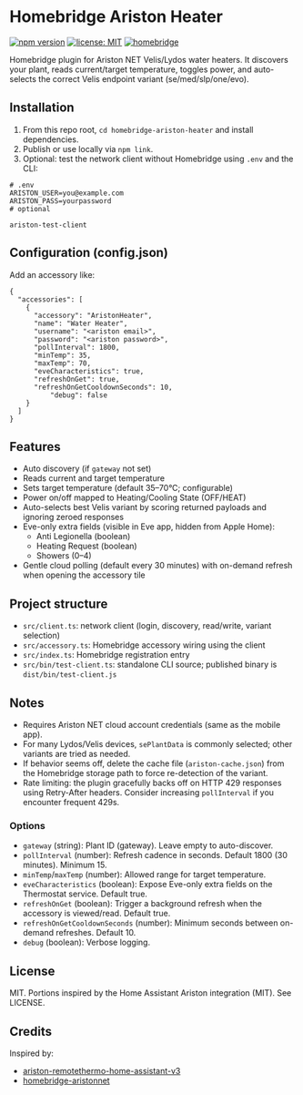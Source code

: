 # Homebridge Ariston Heater

[![npm version](https://img.shields.io/npm/v/homebridge-ariston-heater.svg?logo=npm)](https://www.npmjs.com/package/homebridge-ariston-heater)
[![license: MIT](https://img.shields.io/badge/license-MIT-yellow.svg)](LICENSE)
[![homebridge](https://img.shields.io/badge/homebridge-1.8%2B-blue.svg)](https://github.com/homebridge/homebridge)

Homebridge plugin for Ariston NET Velis/Lydos water heaters. It discovers your plant, reads current/target temperature, toggles power, and auto-selects the correct Velis endpoint variant (se/med/slp/one/evo).


## Installation

1. From this repo root, `cd homebridge-ariston-heater` and install dependencies.
2. Publish or use locally via `npm link`.
3. Optional: test the network client without Homebridge using `.env` and the CLI:

```
# .env
ARISTON_USER=you@example.com
ARISTON_PASS=yourpassword
# optional

ariston-test-client
```

## Configuration (config.json)

Add an accessory like:

```
{
  "accessories": [
    {
      "accessory": "AristonHeater",
      "name": "Water Heater",
      "username": "<ariston email>",
      "password": "<ariston password>",
      "pollInterval": 1800,
      "minTemp": 35,
      "maxTemp": 70,
      "eveCharacteristics": true,
      "refreshOnGet": true,
      "refreshOnGetCooldownSeconds": 10,
          "debug": false
    }
  ]
}
```

## Features

- Auto discovery (if `gateway` not set)
- Reads current and target temperature
- Sets target temperature (default 35–70°C; configurable)
- Power on/off mapped to Heating/Cooling State (OFF/HEAT)
- Auto-selects best Velis variant by scoring returned payloads and ignoring zeroed responses
- Eve-only extra fields (visible in Eve app, hidden from Apple Home):
  - Anti Legionella (boolean)
  - Heating Request (boolean)
  - Showers (0–4)
- Gentle cloud polling (default every 30 minutes) with on-demand refresh when opening the accessory tile

## Project structure

- `src/client.ts`: network client (login, discovery, read/write, variant selection)
- `src/accessory.ts`: Homebridge accessory wiring using the client
- `src/index.ts`: Homebridge registration entry
- `src/bin/test-client.ts`: standalone CLI source; published binary is `dist/bin/test-client.js`

## Notes

- Requires Ariston NET cloud account credentials (same as the mobile app).
- For many Lydos/Velis devices, `sePlantData` is commonly selected; other variants are tried as needed.
- If behavior seems off, delete the cache file (`ariston-cache.json`) from the Homebridge storage path to force re-detection of the variant.
- Rate limiting: the plugin gracefully backs off on HTTP 429 responses using Retry-After headers. Consider increasing `pollInterval` if you encounter frequent 429s.

### Options

- `gateway` (string): Plant ID (gateway). Leave empty to auto-discover.
- `pollInterval` (number): Refresh cadence in seconds. Default 1800 (30 minutes). Minimum 15.
- `minTemp`/`maxTemp` (number): Allowed range for target temperature.
- `eveCharacteristics` (boolean): Expose Eve-only extra fields on the Thermostat service. Default true.
- `refreshOnGet` (boolean): Trigger a background refresh when the accessory is viewed/read. Default true.
- `refreshOnGetCooldownSeconds` (number): Minimum seconds between on-demand refreshes. Default 10.
- `debug` (boolean): Verbose logging.

## License

MIT. Portions inspired by the Home Assistant Ariston integration (MIT). See LICENSE.

## Credits

Inspired by:
- [ariston-remotethermo-home-assistant-v3](https://github.com/fustom/ariston-remotethermo-home-assistant-v3)
- [homebridge-aristonnet](https://github.com/fhihung/homebridge-aristonnet)